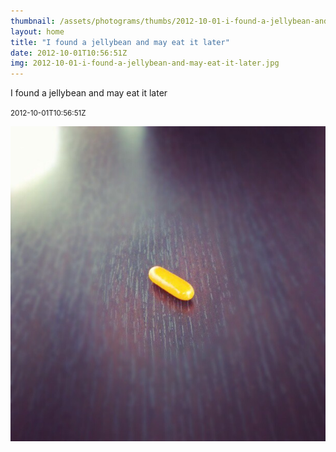 ```yaml
---
thumbnail: /assets/photograms/thumbs/2012-10-01-i-found-a-jellybean-and-may-eat-it-later.png
layout: home
title: "I found a jellybean and may eat it later"
date: 2012-10-01T10:56:51Z
img: 2012-10-01-i-found-a-jellybean-and-may-eat-it-later.jpg
---
```


I found a jellybean and may eat it later

<small>2012-10-01T10:56:51Z</small>

![I found a jellybean and may eat it later](/assets/photograms/original/2012-10-01-i-found-a-jellybean-and-may-eat-it-later.jpg)
